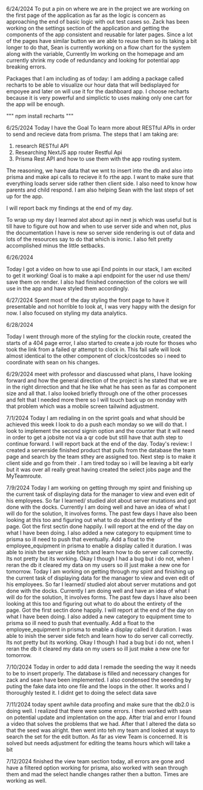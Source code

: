 6/24/2024
To put a pin on where we are in the project we are working on the first page of the application as far as the logic is concern as approaching the end of basic logic with out test cases so. Zack has been working on the settings section of the application and getting the components of the app consistent and reusable for later pages. Since a lot of the pages have similar button we are able to reuse them so its taking a bit longer to do that, Sean is currently working on a flow chart for the system along with the variable, Currently Im working on the homepage and am currently shrink my code of redundancy and looking for potential app breaking errors. 

Packages that I am including as of today:
I am adding a package called recharts to be able to visualize our hour data that will bedisplayed for empoyee and later on will use it for the dashboard app. I choose recharts because it is very powerful and simplictic to uses making only one cart for the app will be enough.

"""
npm install recharts
"""

6/25/2024
Today I have the Goal To learn more about RESTful APIs in order to send and recieve data from prisma. The steps that I am taking are:
1. research RESTful API
2. Researching NextJS app router Restful Api
3. Prisma Rest API and how to use them with the app routing system.

The reasoning, we have data that we wnt to insert into the db and also into prisma and make api calls to recieve it fo rthe app. I want to make sure that everything loads server side rather then client side. I also need to know how parents and child respond. 
I am also helping Sean with the last steps of set up for the app. 

I will report back my findings at the end of my day.

To wrap up my day I learned alot about api in next js which was useful but is till have to figure out how and when to use server side and when not, plus the documentation I have is new so server side rendering is out of data and lots of the resources say to do that which is ironic. I also felt pretty accomplished minus the little setbacks. 

6/26/2024

Today I got a video on how to use api End points in our stack, I am excited to get it working! Goal is to make a api endpoint for the user nd use them/ save them on render. I also had finished connection of the colors we will use in the app and have styled them accordingly. 

6/27/2024
Spent most of the day styling the front page to have it presentable and not horrible to look at, I was very happy with the design for now. I also focused on styling my data analytics.

6/28/2024

Today I went through more of the styling for the clockin route, created the starts of a 404 page error, I also started to create a job route for thoses who took the link from a failed qr attempt to clock in. This fail safe will look almost identical to the other component of clock/costcodes so i need to coordinate with sean on his changes. 

6/29/2024
meet with professor and diascussed what plans, I have looking forward and how the general direction of the project is he stated that we are in the right dirrection and that he like what he has seen as far as component size and all that. I also looked briefly through one of the other processes and felt that I needed more there so I will touch back up on monday with that problem which was a mobile screen tailwind adjustment.

7/1/2024
Today I am redialing in on the sprint goals and what should be achieved this week I look to do a push each monday so we will do that. I look to implement the second signin option and the counter that it will need in order to get a jobsite not via a qr code but still have that auth step to continue forward. I will report back at the end of the day. Today's review: I created a serverside finished product that pulls from the database the team page and search by the team sthey are assigned too. Next step is to make it client side and go from their . I am tired today so i will be leaving a bit early but it was over all really great having created the select jobs page and the MyTeamroute. 

7/9/2024
Today I am working on getting through my spint and finishing up the current task of displaying data for the manager to view and even edit of his employees. So far I learned/ studied alot about server mutations and got done with the docks. Currently I am doing well and have an idea of what I will do for the solution, It involves forms. The past few days I have also been looking at this too and figuring out what to do about the entirety of the page. Got the first sectin done happily.  I will report at the end of the day on what I have been doing. I also added a new category to equipment time to prisma so ill need to push that eventually. Add a float to the employee_equipment in prisma to enable a display called it duration. I was able to inish the server side fetch and learn how to do server call correctly. Its not pretty but its working. Okay I though I had a bug but i do not, when I reran the db it cleared my data on my users so ill just make a new one for tomorrow. 
Today I am working on getting through my spint and finishing up the current task of displaying data for the manager to view and even edit of his employees. So far I learned/ studied alot about server mutations and got done with the docks. Currently I am doing well and have an idea of what I will do for the solution, It involves forms. The past few days I have also been looking at this too and figuring out what to do about the entirety of the page. Got the first sectin done happily.  I will report at the end of the day on what I have been doing. I also added a new category to equipment time to prisma so ill need to push that eventually. Add a float to the employee_equipment in prisma to enable a display called it duration. I was able to inish the server side fetch and learn how to do server call correctly. Its not pretty but its working. Okay I though I had a bug but i do not, when I reran the db it cleared my data on my users so ill just make a new one for tomorrow. 

7/10/2024
Today in order to add data I remade the seeding the way it needs to be to insert properly. The database is filled and necessary changes for zack and sean have been implemented. I also condensed the seeeding by puting the fake data into one file and the loops in the other. It works and I thoroughly tested it. I didnt get to doing the select data save 

7/11/2024
today spent awhile data proofing and make sure that the db2.0 is doing well. I realized that there were some errors. I then worked with sean on potential update and implentation on the app. After trial and error I found a video that solves the problems that we had. After that I altered the data so that the seed was alright. then went into teh my team and looked at ways to search the set for the edit button. As far as view Team is concerned. It is solved but needs adjustment for editing the teams hours which will take a bit

7/12/2024
finished the view team section today, all errors are gone and have a filtered option working for prisma, also worked with sean through them and mad the select handle changes rather then a button. Times are working as well. 
